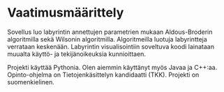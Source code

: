 # Vaatimusmäärittely
Sovellus luo labyrintin annettujen parametrien mukaan Aldous-Broderin algoritmilla sekä Wilsonin algoritmilla. Algoritmeilla luotuja labyrintteja verrataan keskenään. Labyrintin visualisointiin soveltuva koodi lainataan muualta käyttö- ja tekijänoikeuksia kunnioittaen. 

Projekti käyttää Pythonia. Olen aiemmin käyttänyt myös Javaa ja C++:aa. Opinto-ohjelma on Tietojenkäsittelyn kandidaatti (TKK). Projekti on suomenkielinen. 